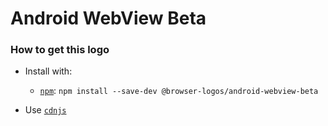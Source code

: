 # Android WebView Beta

### How to get this logo

* Install with:
  * [`npm`](https://www.npmjs.com/): `npm install --save-dev @browser-logos/android-webview-beta`

* Use [`cdnjs`](https://cdnjs.com/libraries/browser-logos)
